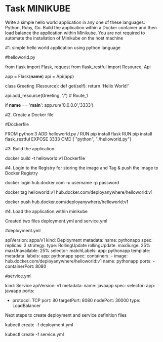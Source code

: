 # Task MINIKUBE

Write a simple hello world application in any one of these languages: Python, Ruby, Go. Build the application within a Docker container and then load balance the application within Minikube. You are not required to automate the installation of Minikube on the host machine

#1. simple hello world application using python language

#helloworld.py
	
from flask import Flask, request
from flask_restful import Resource, Api

app = Flask(__name__)
api = Api(app)

class Greeting (Resource):
    def get(self):
        return 'Hello World!'

api.add_resource(Greeting, '/') # Route_1

if __name__ == '__main__':
    app.run('0.0.0.0','3333')


#2. Create a Docker file 

#Dockerfile

FROM python:3
ADD helloworld.py /
RUN pip install flask
RUN pip install flask_restful
EXPOSE 3333
CMD [ "python", "./helloworld.py"]

#3. Build the application

docker build -t helloworld:v1 Dockerfile

#4. Login to the Registry for storing the image and Tag & push the image to Docker Registry

docker login hub.docker.com -u username -p password

docker tag helloworld:v1 hub.docker.com/deployanywhere/helloworld:v1

docker push hub.docker.com/deployanywhere/helloworld:v1

#4. Load the application within minikube

Created two files deployment.yml and service.yml

#deployment.yml

apiVersion: apps/v1
kind: Deployment
metadata:
  name: pythonapp
spec:
  replicas: 3
  strategy:
    type: RollingUpdate
    rollingUpdate:
      maxSurge: 25%
      maxUnavailable: 25%
  selector:
    matchLabels:
      app: pythonapp
  template:
    metadata:
      labels:
        app: pythonapp
    spec:
      containers:
      - image: hub.docker.com/deployanywhere/helloworld:v1
        name: pythonapp
        ports:
        - containerPort: 8080
		
#service.yml

kind: Service
apiVersion: v1
metadata:
  name: javaapp
spec:
  selector:
    app: javaapp
  ports:
  - protocol: TCP
    port: 80
    targetPort: 8080
    nodePort: 30000
  type: LoadBalancer

Next steps to create deployment and service definition files  

kubectl create -f deployment.yml

kubectl create -f service.yml







